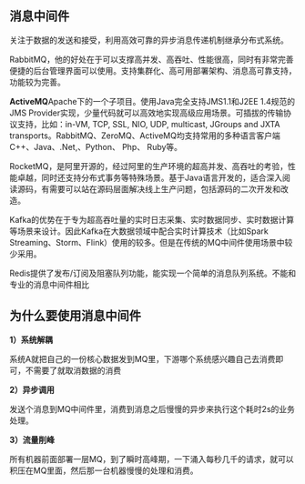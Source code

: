 ## 消息中间件

关注于数据的发送和接受，利用高效可靠的异步消息传递机制继承分布式系统。

RabbitMQ，他的好处在于可以支撑高并发、高吞吐、性能很高，同时有非常完善便捷的后台管理界面可以使用。支持集群化、高可用部署架构、消息高可靠支持，功能较为完善。

**ActiveMQ**Apache下的一个子项目。使用Java完全支持JMS1.1和J2EE 1.4规范的 JMS Provider实现，少量代码就可以高效地实现高级应用场景。可插拔的传输协议支持，比如：in-VM, TCP, SSL, NIO, UDP, multicast, JGroups and JXTA transports。RabbitMQ、ZeroMQ、ActiveMQ均支持常用的多种语言客户端 C++、Java、.Net,、Python、 Php、 Ruby等。

RocketMQ，是阿里开源的，经过阿里的生产环境的超高并发、高吞吐的考验，性能卓越，同时还支持分布式事务等特殊场景。基于Java语言开发的，适合深入阅读源码，有需要可以站在源码层面解决线上生产问题，包括源码的二次开发和改造。

Kafka的优势在于专为超高吞吐量的实时日志采集、实时数据同步、实时数据计算等场景来设计。因此Kafka在大数据领域中配合实时计算技术（比如Spark Streaming、Storm、Flink）使用的较多。但是在传统的MQ中间件使用场景中较少采用。

Redis提供了发布/订阅及阻塞队列功能，能实现一个简单的消息队列系统。不能和专业的消息中间件相比

## 为什么要使用消息中间件

**1）系统解耦**

系统A就把自己的一份核心数据发到MQ里，下游哪个系统感兴趣自己去消费即可，不需要了就取消数据的消费

**2）异步调用**

发送个消息到MQ中间件里，消费到消息之后慢慢的异步来执行这个耗时2s的业务处理。

**3）流量削峰**

所有机器前面部署一层MQ，到了瞬时高峰期，一下涌入每秒几千的请求，就可以积压在MQ里面，然后那一台机器慢慢的处理和消费。
